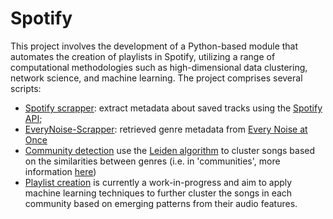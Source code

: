 # Spotify

This project involves the development of a Python-based module that automates the creation of playlists in Spotify, utilizing a range of computational methodologies such as high-dimensional data clustering, network science, and machine learning. The project comprises several scripts:

- [Spotify scrapper](Notebooks/01_Spotify-Scrapper.ipynb): extract metadata about saved tracks using the [Spotify API](https://developer.spotify.com/documentation/web-api);
- [EveryNoise-Scrapper](Notebooks/02_EveryNoise-Scrapper.ipynb): retrieved genre metadata from [Every Noise at Once](https://everynoise.com/)
- [Community detection](Notebooks/03_Community-Detection.ipynb) use the [Leiden algorithm](https://github.com/vtraag/leidenalg) to cluster songs based on the similarities between genres (i.e. in 'communities', more information [here](https://doi.org/10.1038/s41598-019-41695-z)) 
- [Playlist creation](Notebooks/04_Playlists-Creation.ipynb) is currently a work-in-progress and aim to apply machine learning techniques to further cluster the songs in each community based on emerging patterns from their audio features.
